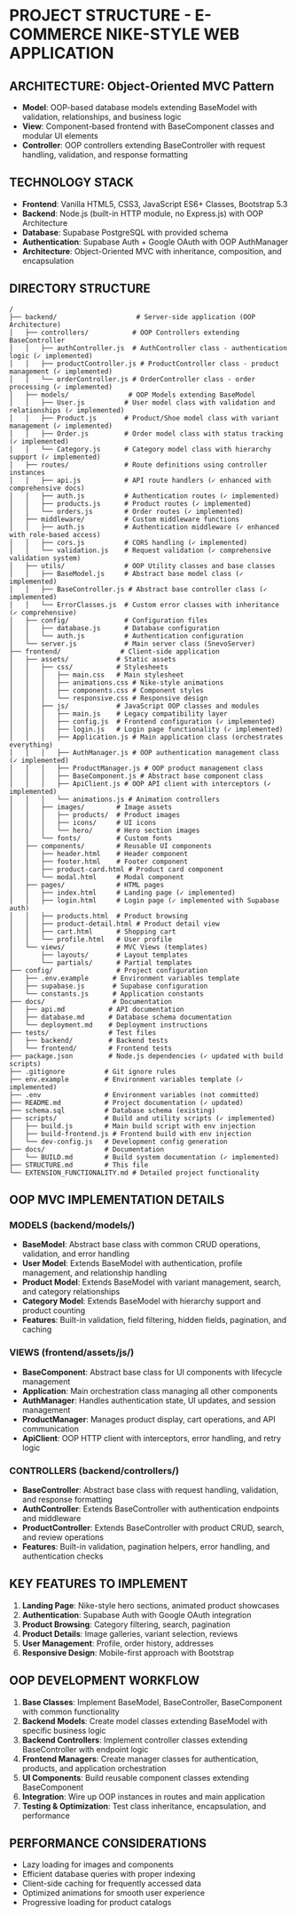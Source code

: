 # PROJECT STRUCTURE - E-COMMERCE NIKE-STYLE WEB APPLICATION

## ARCHITECTURE: Object-Oriented MVC Pattern
- **Model**: OOP-based database models extending BaseModel with validation, relationships, and business logic
- **View**: Component-based frontend with BaseComponent classes and modular UI elements
- **Controller**: OOP controllers extending BaseController with request handling, validation, and response formatting

## TECHNOLOGY STACK
- **Frontend**: Vanilla HTML5, CSS3, JavaScript ES6+ Classes, Bootstrap 5.3
- **Backend**: Node.js (built-in HTTP module, no Express.js) with OOP Architecture
- **Database**: Supabase PostgreSQL with provided schema
- **Authentication**: Supabase Auth + Google OAuth with OOP AuthManager
- **Architecture**: Object-Oriented MVC with inheritance, composition, and encapsulation

## DIRECTORY STRUCTURE
```
/
├── backend/                    # Server-side application (OOP Architecture)
│   ├── controllers/           # OOP Controllers extending BaseController
│   │   ├── authController.js  # AuthController class - authentication logic (✓ implemented)
│   │   ├── productController.js # ProductController class - product management (✓ implemented)
│   │   └── orderController.js # OrderController class - order processing (✓ implemented)
│   ├── models/               # OOP Models extending BaseModel
│   │   ├── User.js          # User model class with validation and relationships (✓ implemented)
│   │   ├── Product.js       # Product/Shoe model class with variant management (✓ implemented)
│   │   ├── Order.js         # Order model class with status tracking (✓ implemented)
│   │   └── Category.js      # Category model class with hierarchy support (✓ implemented)
│   ├── routes/              # Route definitions using controller instances
│   │   ├── api.js           # API route handlers (✓ enhanced with comprehensive docs)
│   │   ├── auth.js          # Authentication routes (✓ implemented)
│   │   ├── products.js      # Product routes (✓ implemented)
│   │   └── orders.js        # Order routes (✓ implemented)
│   ├── middleware/          # Custom middleware functions
│   │   ├── auth.js          # Authentication middleware (✓ enhanced with role-based access)
│   │   ├── cors.js          # CORS handling (✓ implemented)
│   │   └── validation.js    # Request validation (✓ comprehensive validation system)
│   ├── utils/               # OOP Utility classes and base classes
│   │   ├── BaseModel.js     # Abstract base model class (✓ implemented)
│   │   ├── BaseController.js # Abstract base controller class (✓ implemented)
│   │   └── ErrorClasses.js  # Custom error classes with inheritance (✓ comprehensive)
│   ├── config/              # Configuration files
│   │   ├── database.js      # Database configuration
│   │   └── auth.js          # Authentication configuration
│   └── server.js            # Main server class (SnevoServer)
├── frontend/               # Client-side application
│   ├── assets/            # Static assets
│   │   ├── css/           # Stylesheets
│   │   │   ├── main.css   # Main stylesheet
│   │   │   ├── animations.css # Nike-style animations
│   │   │   ├── components.css # Component styles
│   │   │   └── responsive.css # Responsive design
│   │   ├── js/            # JavaScript OOP classes and modules
│   │   │   ├── main.js    # Legacy compatibility layer
│   │   │   ├── config.js  # Frontend configuration (✓ implemented)
│   │   │   ├── login.js   # Login page functionality (✓ implemented)
│   │   │   ├── Application.js # Main application class (orchestrates everything)
│   │   │   ├── AuthManager.js # OOP authentication management class (✓ implemented)
│   │   │   ├── ProductManager.js # OOP product management class
│   │   │   ├── BaseComponent.js # Abstract base component class
│   │   │   ├── ApiClient.js # OOP API client with interceptors (✓ implemented)
│   │   │   └── animations.js # Animation controllers
│   │   ├── images/        # Image assets
│   │   │   ├── products/  # Product images
│   │   │   ├── icons/     # UI icons
│   │   │   └── hero/      # Hero section images
│   │   └── fonts/         # Custom fonts
│   ├── components/        # Reusable UI components
│   │   ├── header.html    # Header component
│   │   ├── footer.html    # Footer component
│   │   ├── product-card.html # Product card component
│   │   └── modal.html     # Modal component
│   ├── pages/             # HTML pages
│   │   ├── index.html     # Landing page (✓ implemented)
│   │   ├── login.html     # Login page (✓ implemented with Supabase auth)
│   │   ├── products.html  # Product browsing
│   │   ├── product-detail.html # Product detail view
│   │   ├── cart.html      # Shopping cart
│   │   └── profile.html   # User profile
│   └── views/             # MVC Views (templates)
│       ├── layouts/       # Layout templates
│       └── partials/      # Partial templates
├── config/                # Project configuration
│   ├── .env.example      # Environment variables template
│   ├── supabase.js       # Supabase configuration
│   └── constants.js      # Application constants
├── docs/                 # Documentation
│   ├── api.md           # API documentation
│   ├── database.md      # Database schema documentation
│   └── deployment.md    # Deployment instructions
├── tests/               # Test files
│   ├── backend/         # Backend tests
│   └── frontend/        # Frontend tests
├── package.json         # Node.js dependencies (✓ updated with build scripts)
├── .gitignore          # Git ignore rules
├── env.example         # Environment variables template (✓ implemented)
├── .env                # Environment variables (not committed)
├── README.md           # Project documentation (✓ updated)
├── schema.sql          # Database schema (existing)
├── scripts/            # Build and utility scripts (✓ implemented)
│   ├── build.js        # Main build script with env injection
│   ├── build-frontend.js # Frontend build with env injection
│   └── dev-config.js   # Development config generation
├── docs/               # Documentation
│   └── BUILD.md        # Build system documentation (✓ implemented)
├── STRUCTURE.md        # This file
└── EXTENSION_FUNCTIONALITY.md # Detailed project functionality
```

## OOP MVC IMPLEMENTATION DETAILS

### MODELS (backend/models/)
- **BaseModel**: Abstract base class with common CRUD operations, validation, and error handling
- **User Model**: Extends BaseModel with authentication, profile management, and relationship handling
- **Product Model**: Extends BaseModel with variant management, search, and category relationships
- **Category Model**: Extends BaseModel with hierarchy support and product counting
- **Features**: Built-in validation, field filtering, hidden fields, pagination, and caching

### VIEWS (frontend/assets/js/)
- **BaseComponent**: Abstract base class for UI components with lifecycle management
- **Application**: Main orchestration class managing all other components
- **AuthManager**: Handles authentication state, UI updates, and session management
- **ProductManager**: Manages product display, cart operations, and API communication
- **ApiClient**: OOP HTTP client with interceptors, error handling, and retry logic

### CONTROLLERS (backend/controllers/)
- **BaseController**: Abstract base class with request handling, validation, and response formatting
- **AuthController**: Extends BaseController with authentication endpoints and middleware
- **ProductController**: Extends BaseController with product CRUD, search, and review operations
- **Features**: Built-in validation, pagination helpers, error handling, and authentication checks

## KEY FEATURES TO IMPLEMENT
1. **Landing Page**: Nike-style hero sections, animated product showcases
2. **Authentication**: Supabase Auth with Google OAuth integration
3. **Product Browsing**: Category filtering, search, pagination
4. **Product Details**: Image galleries, variant selection, reviews
5. **User Management**: Profile, order history, addresses
6. **Responsive Design**: Mobile-first approach with Bootstrap

## OOP DEVELOPMENT WORKFLOW
1. **Base Classes**: Implement BaseModel, BaseController, BaseComponent with common functionality
2. **Backend Models**: Create model classes extending BaseModel with specific business logic
3. **Backend Controllers**: Implement controller classes extending BaseController with endpoint logic
4. **Frontend Managers**: Create manager classes for authentication, products, and application orchestration
5. **UI Components**: Build reusable component classes extending BaseComponent
6. **Integration**: Wire up OOP instances in routes and main application
7. **Testing & Optimization**: Test class inheritance, encapsulation, and performance

## PERFORMANCE CONSIDERATIONS
- Lazy loading for images and components
- Efficient database queries with proper indexing
- Client-side caching for frequently accessed data
- Optimized animations for smooth user experience
- Progressive loading for product catalogs

